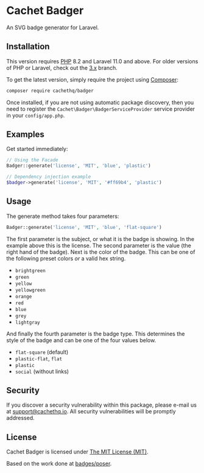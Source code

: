 # Cachet Badger

An SVG badge generator for Laravel.

## Installation

This version requires [PHP](https://php.net) 8.2 and Laravel 11.0 and above. For older versions of PHP or Laravel, check out the [3.x](https://github.com/cachethq/badger/tree/3.x) branch.

To get the latest version, simply require the project using [Composer](https://getcomposer.org):

```bash
composer require cachethq/badger
```

Once installed, if you are not using automatic package discovery, then you need to register the `Cachet\Badger\BadgerServiceProvider` service provider in your `config/app.php`.

## Examples

Get started immediately:

```php
// Using the Facade
Badger::generate('license', 'MIT', 'blue', 'plastic')

// Dependency injection example
$badger->generate('license', 'MIT', '#ff69b4', 'plastic')
```

## Usage

The generate method takes four parameters:

```php
Badger::generate('license', 'MIT', 'blue', 'flat-square')
```

The first parameter is the subject, or what it is the badge is showing. In the example above this is the license. The second parameter is the value (the right hand of the badge). Next is the color of the badge. This can be one of the following preset colors _or_ a valid hex string.

- `brightgreen`
- `green`
- `yellow`
- `yellowgreen`
- `orange`
- `red`
- `blue`
- `grey`
- `lightgray`

And finally the fourth parameter is the badge type. This determines the style of the badge and can be one of the four values below.

- `flat-square` (default)
- `plastic-flat`, `flat`
- `plastic`
- `social` (without links)

## Security

If you discover a security vulnerability within this package, please e-mail us at support@cachethq.io. All security vulnerabilities will be promptly addressed.

## License

Cachet Badger is licensed under [The MIT License (MIT)](LICENSE).

Based on the work done at [badges/poser](https://github.com/badges/poser).
